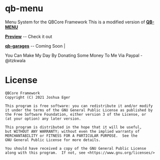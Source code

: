 # qb-menu
Menu System for the QBCore Framework
This is a modified version of **[QB-MENU](https://github.com/qbcore-framework/qb-menu)**

**[Preview](https://youtu.be/dDNq-PfyDEo)** -- Check it out

**[qb-garages](https://github.com/KwalaGamer/qb-garages)** -- Coming Soon |




You Can Make My Day By Donating Some Money To Me Via
Paypal - @itzkwala

# License

    QBCore Framework
    Copyright (C) 2021 Joshua Eger

    This program is free software: you can redistribute it and/or modify
    it under the terms of the GNU General Public License as published by
    the Free Software Foundation, either version 3 of the License, or
    (at your option) any later version.

    This program is distributed in the hope that it will be useful,
    but WITHOUT ANY WARRANTY; without even the implied warranty of
    MERCHANTABILITY or FITNESS FOR A PARTICULAR PURPOSE.  See the
    GNU General Public License for more details.

    You should have received a copy of the GNU General Public License
    along with this program.  If not, see <https://www.gnu.org/licenses/>
